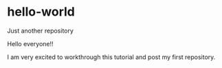# hello-world
Just another repository

Hello everyone!!

I am very excited to workthrough this tutorial and post my first repository.
